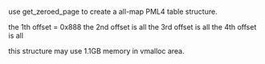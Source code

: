 use get_zeroed_page to create a all-map PML4 table structure.

the 1th offset = 0x888
the 2nd offset is all
the 3rd offset is all
the 4th offset is all

this structure may use 1.1GB memory in vmalloc area.
